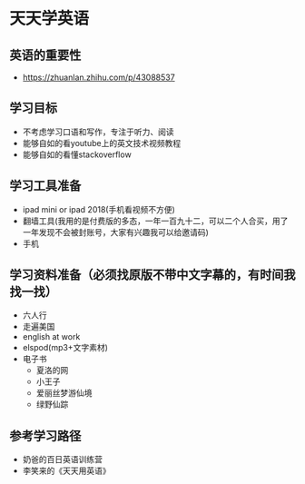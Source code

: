 # 天天学英语
## 英语的重要性
- https://zhuanlan.zhihu.com/p/43088537
## 学习目标
- 不考虑学习口语和写作，专注于听力、阅读
- 能够自如的看youtube上的英文技术视频教程
- 能够自如的看懂stackoverflow
## 学习工具准备
- ipad mini or ipad 2018(手机看视频不方便)
- 翻墙工具(我用的是付费版的多态，一年一百九十二，可以二个人合买，用了一年发现不会被封账号，大家有兴趣我可以给邀请码)
- 手机

## 学习资料准备（必须找原版不带中文字幕的，有时间我找一找）
- 六人行
- 走遍美国
- english at work
- elspod(mp3+文字素材)
- 电子书
    + 夏洛的网
    + 小王子
    + 爱丽丝梦游仙境
    + 绿野仙踪

## 参考学习路径
- 奶爸的百日英语训练营
- 李笑来的《天天用英语》




